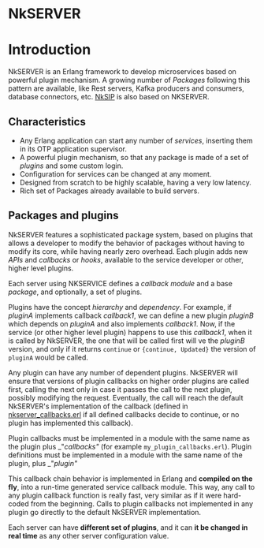 # NkSERVER

# Introduction

NkSERVER is an Erlang framework to develop microservices based on powerful plugin mechanism. A growing number of _Packages_ following this pattern are available, like Rest servers, Kafka producers and consumers, database connectors, etc. [NkSIP](https://github.com/NetComposer/nksip) is also based on NKSERVER.

## Characteristics

* Any Erlang application can start any number of _services_, inserting them in its OTP application supervisor.
* A powerful plugin mechanism, so that any package is made of a set of _plugins_ and some custom login.
* Configuration for services can be changed at any moment.
* Designed from scratch to be highly scalable, having a very low latency.
* Rich set of Packages already available to build servers.


## Packages and plugins

NkSERVER features a sophisticated package system, based on plugins that allows a developer to modify the behavior of packages without having to modify its core, while having nearly zero overhead. Each plugin adds new _APIs_ and _callbacks_ or _hooks_, available to the service developer or other, higher level plugins.

Each server using NKSERVICE defines a _callback module_ and a base _package_, and optionally, a set of plugins.

Plugins have the concept _hierarchy_ and _dependency_. For example, if _pluginA_ implements callback _callback1_, we can define a new plugin _pluginB_ which depends on _pluginA_ and also implements _callback1_. Now, if the service (or other higher level plugin) happens to use this _callback1_, when it is called by NkSERVER, the one that will be called first will ve the _pluginB_ version, and only if it returns `continue` or `{continue, Updated}` the version of `pluginA` would be called.

Any plugin can have any number of dependent plugins. NkSERVER will ensure that versions of plugin callbacks on higher order plugins are called first, calling the next only in case it passes the call to the next plugin, possibly modifying the request. Eventually, the call will reach the default NkSERVER's implementation of the callback (defined in [nkserver_callbacks.erl](src/nkserver_callbacks.erl) if all defined callbacks decide to continue, or no plugin has implemented this callback).

Plugin callbacks must be implemented in a module with the same name as the plugin plus _"_callbacks"_ (for example `my_plugin_callbacks.erl`). Plugin definitions must be implemented in a module with the same name of the plugin, plus _"_plugin"_

This callback chain behavior is implemented in Erlang and **compiled on the fly**, into a run-time generated service callback module. This way, any call to any plugin callback function is really fast, very similar as if it were hard-coded from the beginning. Calls to plugin callbacks not implemented in any plugin go directly to the default NkSERVER implementation.

Each server can have **different set of plugins**, and it can **it be changed in real time** as any other server configuration value.

